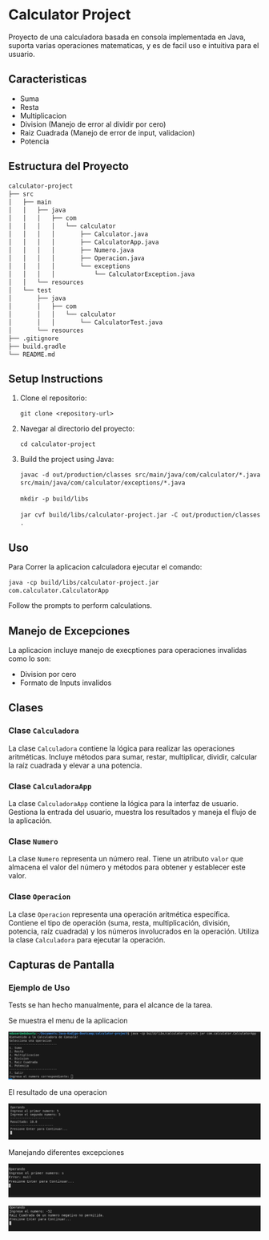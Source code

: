 # Calculator Project

Proyecto de una calculadora basada en consola implementada en Java, suporta varias operaciones matematicas, y es de facil uso e intuitiva para el usuario.

## Caracteristicas

- Suma
- Resta
- Multiplicacion
- Division (Manejo de error al dividir por cero)
- Raiz Cuadrada (Manejo de error de input, validacion)
- Potencia 

## Estructura del Proyecto

```
calculator-project
├── src
│   ├── main
│   │   ├── java
│   │   │   ├── com
│   │   │   │   └── calculator
│   │   │   │       ├── Calculator.java
│   │   │   │       ├── CalculatorApp.java
│   │   │   │       ├── Numero.java
│   │   │   │       ├── Operacion.java
│   │   │   │       └── exceptions
│   │   │   │           └── CalculatorException.java
│   │   └── resources
│   └── test
│       ├── java
│       │   ├── com
│       │   │   └── calculator
│       │   │       └── CalculatorTest.java
│       └── resources
├── .gitignore
├── build.gradle
└── README.md
```

## Setup Instructions

1. Clone el repositorio:
   ```
   git clone <repository-url>
   ```
2. Navegar al directorio del proyecto:
   ```
   cd calculator-project
   ```
3. Build the project using Java:
   ```
   javac -d out/production/classes src/main/java/com/calculator/*.java src/main/java/com/calculator/exceptions/*.java

   mkdir -p build/libs

   jar cvf build/libs/calculator-project.jar -C out/production/classes .

   ```

## Uso

Para Correr la aplicacion calculadora ejecutar el comando:
```
java -cp build/libs/calculator-project.jar com.calculator.CalculatorApp
```

Follow the prompts to perform calculations.

## Manejo de Excepciones

La aplicacion incluye manejo de execptiones para operaciones invalidas como lo son:
- Division por cero
- Formato de Inputs invalidos

## Clases

### Clase `Calculadora`

La clase `Calculadora` contiene la lógica para realizar las operaciones aritméticas. Incluye métodos para sumar, restar, multiplicar, dividir, calcular la raíz cuadrada y elevar a una potencia.

### Clase `CalculadoraApp`

La clase `CalculadoraApp` contiene la lógica para la interfaz de usuario. Gestiona la entrada del usuario, muestra los resultados y maneja el flujo de la aplicación.

### Clase `Numero`

La clase `Numero` representa un número real. Tiene un atributo `valor` que almacena el valor del número y métodos para obtener y establecer este valor.

### Clase `Operacion`

La clase `Operacion` representa una operación aritmética específica. Contiene el tipo de operación (suma, resta, multiplicación, división, potencia, raíz cuadrada) y los números involucrados en la operación. Utiliza la clase `Calculadora` para ejecutar la operación.


## Capturas de Pantalla

### Ejemplo de Uso

Tests se han hecho manualmente, para el alcance de la tarea.

Se muestra el menu de la aplicacion

![Captura de Ejemplo de Uso](docs/images/menu-de-applicacion.png)

El resultado de una operacion

![Captura de Resultado Suma](docs/images/operando-app-suma.png)


Manejando diferentes excepciones

![Captura excepcion de input letras](docs/images/manejo-de-excepcion-app.png)

![Captura excepcion de negativo](docs/images/manejo-de-excepcion-negativo.png)